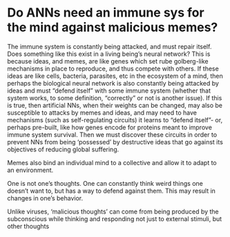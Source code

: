 # Do ANNs need an immune sys for the mind against malicious memes?

The immune system is constantly being attacked, and must repair itself. Does something like this exist in a living being’s neural network? This is because ideas, and memes, are like genes which set rube golberg-like mechanisms in place to reproduce, and thus compete with others. If these ideas are like cells, bacteria, parasites, etc in the ecosystem of a mind, then perhaps the biological neural network is also constantly being attacked by ideas and must “defend itself” with some immune system (whether that system works, to some definition, “correctly” or not is another issue). If this is true, then artificial NNs, when their weights can be changed, may also be susceptible to attacks by memes and ideas, and may need to have mechanisms (such as self-regulating circuits) it learns to “defend itself”- or, perhaps pre-built, like how genes encode for proteins meant to improve immune system survival. Then we must discover these circuits in order to prevent NNs from being ‘possessed’ by destructive ideas that go against its objectives of reducing global suffering.

Memes also bind an individual mind to a collective and allow it to adapt to an environment.

One is not one’s thoughts. One can constantly think weird things one doesn’t want to, but has a way to defend against them. This may result in changes in one’s behavior.

Unlike viruses, ‘malicious thoughts’ can come from being produced by the subconscious while thinking and responding not just to external stimuli, but other thoughts